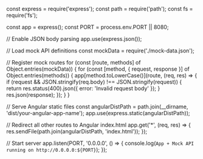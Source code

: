 const express = require('express');
const path = require('path');
const fs = require('fs');

const app = express();
const PORT = process.env.PORT || 8080;

// Enable JSON body parsing
app.use(express.json());

// Load mock API definitions
const mockData = require('./mock-data.json');

// Register mock routes
for (const [route, methods] of Object.entries(mockData)) {
  for (const [method, { request, response }] of Object.entries(methods)) {
    app[method.toLowerCase()](route, (req, res) => {
      if (request && JSON.stringify(req.body) !== JSON.stringify(request)) {
        return res.status(400).json({ error: 'Invalid request body' });
      }
      res.json(response);
    });
  }
}

// Serve Angular static files
const angularDistPath = path.join(__dirname, 'dist/your-angular-app-name');
app.use(express.static(angularDistPath));

// Redirect all other routes to Angular index.html
app.get('*', (req, res) => {
  res.sendFile(path.join(angularDistPath, 'index.html'));
});

// Start server
app.listen(PORT, '0.0.0.0', () => {
  console.log(`App + Mock API running on http://0.0.0.0:${PORT}`);
});
